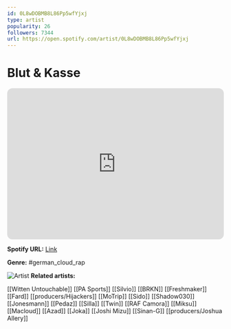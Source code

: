 ```yaml
---
id: 0L8wDOBMB8L86Pp5wfYjxj
type: artist
popularity: 26
followers: 7344
url: https://open.spotify.com/artist/0L8wDOBMB8L86Pp5wfYjxj
---
```

# Blut & Kasse

<iframe style="border-radius:12px" src="https://open.spotify.com/embed/artist/0L8wDOBMB8L86Pp5wfYjxj" width="100%" height="352" frameBorder="0" allowfullscreen="" allow="autoplay; clipboard-write; encrypted-media; fullscreen; picture-in-picture" loading="lazy"></iframe>

**Spotify URL:** [Link](https://open.spotify.com/artist/0L8wDOBMB8L86Pp5wfYjxj)

**Genre:**  #german_cloud_rap

![Artist](https://i.scdn.co/image/ab6761610000e5eb4e82d9cf06dfc85788110e1f)
**Related artists:**

[[Witten Untouchable]]
[[PA Sports]]
[[Silvio]]
[[BRKN]]
[[Freshmaker]]
[[Fard]]
[[producers/Hijackers]]
[[MoTrip]]
[[Sido]]
[[Shadow030]]
[[Jonesmann]]
[[Pedaz]]
[[Silla]]
[[Twin]]
[[RAF Camora]]
[[Miksu]]
[[Macloud]]
[[Azad]]
[[Joka]]
[[Joshi Mizu]]
[[Sinan-G]]
[[producers/Joshua Allery]]
